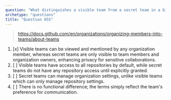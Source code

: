 ```yaml
---
question: "What distinguishes a visible team from a secret team in a GitHub organization?"
archetype: "questions"
title: "Question 055"
---
```


> https://docs.github.com/en/organizations/organizing-members-into-teams/about-teams
1. [x] Visible teams can be viewed and mentioned by any organization member, whereas secret teams are only visible to team members and organization owners, enhancing privacy for sensitive collaborations.
1. [ ] Visible teams have access to all repositories by default, while secret teams do not have any repository access until explicitly granted.
1. [ ] Secret teams can manage organization settings, unlike visible teams which can only manage repository settings.
1. [ ] There is no functional difference; the terms simply reflect the team's preference for communication.
